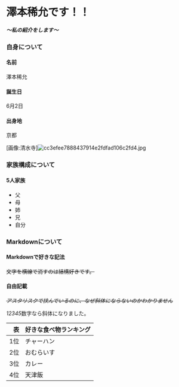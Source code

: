 
# **澤本稀允です！！**

***～私の紹介をします～***

### 自身について
#### **名前**
澤本稀允
#### **誕生日**
6月2日
#### **出身地**
京都

[画像:清水寺]![cc3efee7888437914e2fdfad106c2fd4.jpg](/attachment/67f755b72d06e4eb52f5fb5b)
### **家族構成について**
#### **5人家族**
- 父
- 母
- 姉
- 兄
- 自分

### **Markdownについて**
#### **Markdownで好きな記法**
~~文字を横線で消すのは結構好きです。~~

#### **自由記載**

~~*アスタリスクで挟んでいるのに、なぜ斜体にならないのかわかりません*~~

*12345*数字なら斜体になりました。

| 表   | 好きな食べ物ランキング | 
| ----: | --------------- | 
| 1位    |チャーハン  |
| 2位    | おむらいす |
| 3位    | カレー |
| 4位    |  天津飯  |